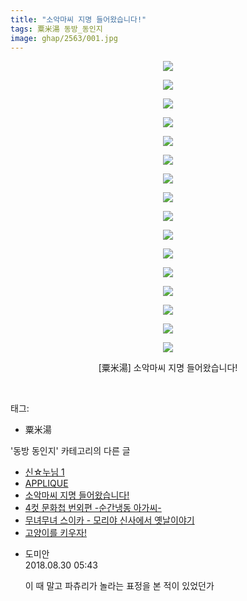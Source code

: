 ```yaml
---
title: "소악마씨 지명 들어왔습니다!"
tags: 粟米湯 동방_동인지
image: ghap/2563/001.jpg
---
```

<div class="article">
<p style="text-align: center; clear: none; float: none;"><img src="{{ site.nasurl }}/ghap/2563/001.jpg"/></p>
<p style="text-align: center; clear: none; float: none;"><img src="{{ site.nasurl }}/ghap/2563/002.jpg"/></p>
<p style="text-align: center; clear: none; float: none;"><img src="{{ site.nasurl }}/ghap/2563/003.jpg"/></p>
<p style="text-align: center; clear: none; float: none;"><img src="{{ site.nasurl }}/ghap/2563/004.jpg"/></p>
<p style="text-align: center; clear: none; float: none;"><img src="{{ site.nasurl }}/ghap/2563/005.jpg"/></p>
<p style="text-align: center; clear: none; float: none;"><img src="{{ site.nasurl }}/ghap/2563/006.jpg"/></p>
<p style="text-align: center; clear: none; float: none;"><img src="{{ site.nasurl }}/ghap/2563/007.jpg"/></p>
<p style="text-align: center; clear: none; float: none;"><img src="{{ site.nasurl }}/ghap/2563/008.jpg"/></p>
<p style="text-align: center; clear: none; float: none;"><img src="{{ site.nasurl }}/ghap/2563/009.jpg"/></p>
<p style="text-align: center; clear: none; float: none;"><img src="{{ site.nasurl }}/ghap/2563/010.jpg"/></p>
<p style="text-align: center; clear: none; float: none;"><img src="{{ site.nasurl }}/ghap/2563/011.jpg"/></p>
<p style="text-align: center; clear: none; float: none;"><img src="{{ site.nasurl }}/ghap/2563/012.jpg"/></p>
<p style="text-align: center; clear: none; float: none;"><img src="{{ site.nasurl }}/ghap/2563/013.jpg"/></p>
<p style="text-align: center; clear: none; float: none;"><img src="{{ site.nasurl }}/ghap/2563/014.jpg"/></p>
<p style="text-align: center; clear: none; float: none;"><img src="{{ site.nasurl }}/ghap/2563/015.jpg"/></p>
<p style="text-align: center; clear: none; float: none;"><img src="{{ site.nasurl }}/ghap/2563/016.jpg"/></p>
<p style="text-align: center; clear: none; float: none;">[粟米湯] 소악마씨 지명 들어왔습니다!</p>
<p><br/></p>
</div><div class="tagTrail">
<p>태그: </p>
<ul>
<li>粟米湯</li>
</ul>
</div><div class="another">
<p>'동방 동인지' 카테고리의 다른 글</p>
<ul>
<li><a href="/2016-10-13-ghap_2565">신☆누님 1</a></li>
<li><a href="/2016-10-13-ghap_2564">APPLIQUE</a></li>
<li><a href="/2016-10-13-ghap_2563">소악마씨 지명 들어왔습니다!</a></li>
<li><a href="/2016-10-13-ghap_2562">4컷 문화첩 번외편 -순간냉동 아가씨-</a></li>
<li><a href="/2016-10-12-ghap_2559">무녀무녀 스이카 - 모리야 신사에서 옛날이야기</a></li>
<li><a href="/2016-10-12-ghap_2558">고양이를 키우자!</a></li>
</ul>
</div><div class="cb_module cb_fluid">
<div class="cb_wrt cb_profile">
<div class="comment">
<ul>
<li class="cb_thumb_off" id="comment15321145">
<div class="cb_comment_area">
<div class="cb_info_area">
<div class="cb_section">
<span class="cb_nick_name">도미안</span>
</div>
<div class="cb_section">
<span class="cb_date">2018.08.30 05:43 </span>
</div>
</div>
<div class="cb_dsc_comment">
<p class="cb_dsc">
											이 때 말고 파츄리가 놀라는 표정을 본 적이 있었던가
										</p>
</div>
</div></li>
</ul>
</div>
</div><!-- commentList close -->
</div>